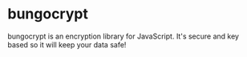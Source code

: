 # bungocrypt
bungocrypt is an encryption library for JavaScript. It's secure and key based so it will keep your data safe!
